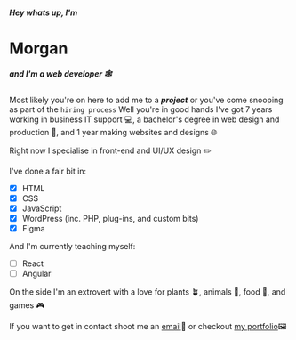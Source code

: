 ##### Hey whats up, I'm
# Morgan
##### and I'm a web developer 🕸️

Most likely you're on here to add me to a ***project*** or you've come snooping as part of the `hiring process`
Well you're in good hands
I've got 7 years working in business IT support 💻, a bachelor's degree in web design and production 📜, and 1 year making websites and designs 🌐

Right now I specialise in front-end and UI/UX design ✏️

I've done a fair bit in:
- [x] HTML
- [x] CSS
- [x] JavaScript
- [x] WordPress (inc. PHP, plug-ins, and custom bits)
- [x] Figma

And I'm currently teaching myself:
- [ ] React
- [ ] Angular

On the side I'm an extrovert with a love for plants 🪴, animals 🐶, food 🍴, and games 🎮

If you want to get in contact shoot me an [email](mailto:morgan@wilde.mx)📧 or checkout [my portfolio](https://wilde.mx/)🖼️
